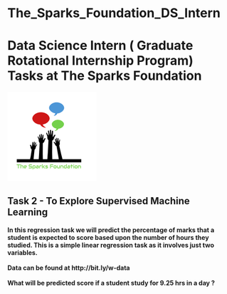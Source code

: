 # The_Sparks_Foundation_DS_Intern
<h1> Data Science Intern ( Graduate Rotational Internship Program) Tasks at The Sparks Foundation</h1>
<img src="logo/logo.png">
<h2>Task <b> 2 </b>- To Explore Supervised Machine Learning </h2>
<h4>In this regression task we will predict the percentage of
marks that a student is expected to score based upon the
number of hours they studied. This is a simple linear
regression task as it involves just two variables.<br><br>
Data can be found at http://bit.ly/w-data<br><br>
What will be predicted score if a student study for 9.25 hrs in a
day ?</h4>
